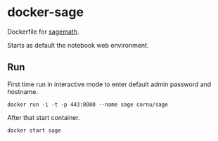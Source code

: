 docker-sage
===========

Dockerfile for [sagemath](http://sagemath.org/).

Starts as default the notebook web environment.

Run
---

First time run in interactive mode to enter default admin password and hostname.

	docker run -i -t -p 443:8080 --name sage cornu/sage

After that start container.

	docker start sage

